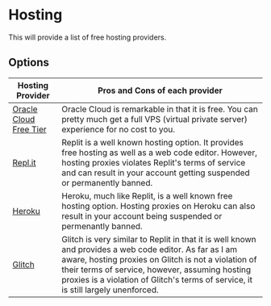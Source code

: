 # Hosting
This will provide a list of free hosting providers. 

## Options
| Hosting Provider | Pros and Cons of each provider |
| ---------------- | ------------------------------ |
| [Oracle Cloud Free Tier](https://www.oracle.com/cloud/free) | Oracle Cloud is remarkable in that it is free. You can pretty much get a full VPS (virtual private server) experience for no cost to you. |
| [Repl.it](https://repl.it) | Replit is a well known hosting option. It provides free hosting as well as a web code editor. However, hosting proxies violates Replit's terms of service and can result in your account getting suspended or permanently banned. |
| [Heroku](https://heroku.com) | Heroku, much like Replit, is a well known free hosting option. Hosting proxies on Heroku can also result in your account being suspended or permenantly banned. |
| [Glitch](https://glitch.com) | Glitch is very similar to Replit in that it is well known and provides a web code editor. As far as I am aware, hosting proxies on Glitch is not a violation of their terms of service, however, assuming hosting proxies is a violation of Glitch's terms of service, it is still largely unenforced. |